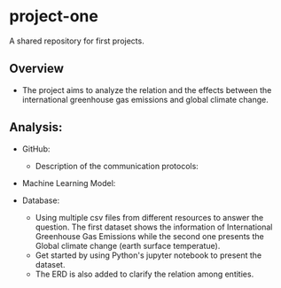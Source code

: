 # project-one
A shared repository for first projects.

## Overview 

- The project aims to analyze the relation and the effects between the international greenhouse gas emissions and global climate change. 

## Analysis:

- GitHub:
  - Description of the communication protocols:

- Machine Learning Model: 

- Database:
  - Using multiple csv files from different resources to answer the question. The first dataset shows the information of International Greenhouse Gas Emissions while the second one presents the Global climate change (earth surface temperatue).
  - Get started by using Python's jupyter notebook to present the dataset.
  - The ERD is also added to clarify the relation among entities. 
